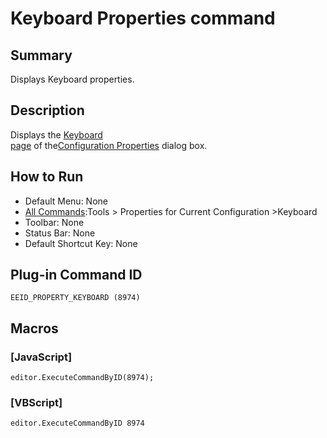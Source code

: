 # Keyboard Properties command

## Summary

Displays Keyboard properties.

## Description

Displays the [Keyboard \
page](../../dlg/properties/keyboard/index)
of the[Configuration Properties](../../dlg/properties/index)
dialog box.

## How to Run

- Default Menu: None
- [All Commands](all_commands):Tools >
Properties for Current Configuration \>Keyboard
- Toolbar: None
- Status Bar: None
- Default Shortcut Key: None

## Plug-in Command ID

```
EEID_PROPERTY_KEYBOARD (8974)```

## Macros

### \[JavaScript\]

```
editor.ExecuteCommandByID(8974);
```

### \[VBScript\]

```
editor.ExecuteCommandByID 8974
```
